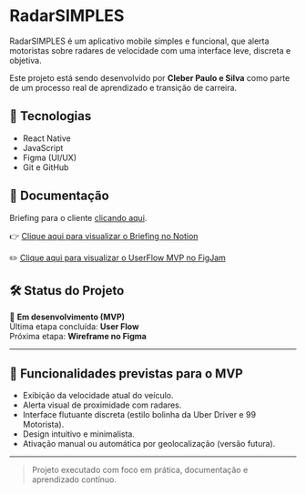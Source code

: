 # RadarSIMPLES

RadarSIMPLES é um aplicativo mobile simples e funcional, que alerta motoristas sobre radares de velocidade com uma interface leve, discreta e objetiva.

Este projeto está sendo desenvolvido por **Cleber Paulo e Silva** como parte de um processo real de aprendizado e transição de carreira.

## 🚀 Tecnologias
- React Native
- JavaScript
- Figma (UI/UX)
- Git e GitHub

## 📄 Documentação

Briefing para o cliente [clicando aqui](/docs/briefing_app_radarSIMPLES_CPSilvaLTDA.pdf).

👉 [Clique aqui para visualizar o Briefing no Notion](https://www.notion.so/Projeto-RadarSIMPLES-25ab51c69a5d80408cbad61f7edfed70?source=copy_link)

✏️ [Clique aqui para visualizar o UserFlow MVP no FigJam](https://www.figma.com/board/5S7ufocqNMDsLj0reY434m/RadarSIMPLES--userflow-MVP-?node-id=1-2&t=KINLAZeNMszxmsYK-1)

## 🛠️ Status do Projeto

🚧 **Em desenvolvimento (MVP)**  
Última etapa concluída: **User Flow**  
Próxima etapa: **Wireframe no Figma**

---

## 📌 Funcionalidades previstas para o MVP

- Exibição da velocidade atual do veículo.
- Alerta visual de proximidade com radares.
- Interface flutuante discreta (estilo bolinha da Uber Driver e 99 Motorista).
- Design intuitivo e minimalista.
- Ativação manual ou automática por geolocalização (versão futura).

---

> Projeto executado com foco em prática, documentação e aprendizado contínuo.
